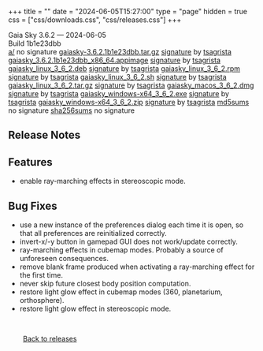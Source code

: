+++
title = ""
date = "2024-06-05T15:27:00"
type = "page"
hidden = true
css = ["css/downloads.css", "css/releases.css"]
+++

<div class="download-container">
<div id="download-title">
<i class="fa-solid fa-tag"></i>
Gaia Sky <span class="downloads-version">3.6.2</span> — <i class="fa-solid fa-clock"></i>
<time class="downloads-releasedate" datetime="2024-06-05T15:27:00" title="Published: 2024-06-05T15:27:00">2024-06-05</time></div>
<div class="downloads-build">Build 1b1e23dbb</div>
<div class="download-section">
<a href="https://gaia.ari.uni-heidelberg.de/gaiasky/releases/3.6.2.1b1e23dbb/a/" class="download-button">a/</a>
<span class="signature">no signature</span>
<a href="https://gaia.ari.uni-heidelberg.de/gaiasky/releases/3.6.2.1b1e23dbb/gaiasky-3.6.2.1b1e23dbb.tar.gz" class="download-button">gaiasky-3.6.2.1b1e23dbb.tar.gz</a>
<span class="signature">
<a href="https://gaia.ari.uni-heidelberg.de/gaiasky/releases/3.6.2.1b1e23dbb/gaiasky-3.6.2.1b1e23dbb.tar.gz.sig">signature</a>  by  <a href="https://keyserver.ubuntu.com/pks/lookup?search=0x448C2B189756743013D5F7C22FD2A59C1D734C1F&fingerprint=on&op=index">tsagrista</a>
</span>
<a href="https://gaia.ari.uni-heidelberg.de/gaiasky/releases/3.6.2.1b1e23dbb/gaiasky_3.6.2.1b1e23dbb_x86_64.appimage" class="download-button">gaiasky_3.6.2.1b1e23dbb_x86_64.appimage</a>
<span class="signature">
<a href="https://gaia.ari.uni-heidelberg.de/gaiasky/releases/3.6.2.1b1e23dbb/gaiasky_3.6.2.1b1e23dbb_x86_64.appimage.sig">signature</a>  by  <a href="https://keyserver.ubuntu.com/pks/lookup?search=0x448C2B189756743013D5F7C22FD2A59C1D734C1F&fingerprint=on&op=index">tsagrista</a>
</span>
<a href="https://gaia.ari.uni-heidelberg.de/gaiasky/releases/3.6.2.1b1e23dbb/gaiasky_linux_3_6_2.deb" class="download-button">gaiasky_linux_3_6_2.deb</a>
<span class="signature">
<a href="https://gaia.ari.uni-heidelberg.de/gaiasky/releases/3.6.2.1b1e23dbb/gaiasky_linux_3_6_2.deb.sig">signature</a>  by  <a href="https://keyserver.ubuntu.com/pks/lookup?search=0x448C2B189756743013D5F7C22FD2A59C1D734C1F&fingerprint=on&op=index">tsagrista</a>
</span>
<a href="https://gaia.ari.uni-heidelberg.de/gaiasky/releases/3.6.2.1b1e23dbb/gaiasky_linux_3_6_2.rpm" class="download-button">gaiasky_linux_3_6_2.rpm</a>
<span class="signature">
<a href="https://gaia.ari.uni-heidelberg.de/gaiasky/releases/3.6.2.1b1e23dbb/gaiasky_linux_3_6_2.rpm.sig">signature</a>  by  <a href="https://keyserver.ubuntu.com/pks/lookup?search=0x448C2B189756743013D5F7C22FD2A59C1D734C1F&fingerprint=on&op=index">tsagrista</a>
</span>
<a href="https://gaia.ari.uni-heidelberg.de/gaiasky/releases/3.6.2.1b1e23dbb/gaiasky_linux_3_6_2.sh" class="download-button">gaiasky_linux_3_6_2.sh</a>
<span class="signature">
<a href="https://gaia.ari.uni-heidelberg.de/gaiasky/releases/3.6.2.1b1e23dbb/gaiasky_linux_3_6_2.sh.sig">signature</a>  by  <a href="https://keyserver.ubuntu.com/pks/lookup?search=0x448C2B189756743013D5F7C22FD2A59C1D734C1F&fingerprint=on&op=index">tsagrista</a>
</span>
<a href="https://gaia.ari.uni-heidelberg.de/gaiasky/releases/3.6.2.1b1e23dbb/gaiasky_linux_3_6_2.tar.gz" class="download-button">gaiasky_linux_3_6_2.tar.gz</a>
<span class="signature">
<a href="https://gaia.ari.uni-heidelberg.de/gaiasky/releases/3.6.2.1b1e23dbb/gaiasky_linux_3_6_2.tar.gz.sig">signature</a>  by  <a href="https://keyserver.ubuntu.com/pks/lookup?search=0x448C2B189756743013D5F7C22FD2A59C1D734C1F&fingerprint=on&op=index">tsagrista</a>
</span>
<a href="https://gaia.ari.uni-heidelberg.de/gaiasky/releases/3.6.2.1b1e23dbb/gaiasky_macos_3_6_2.dmg" class="download-button">gaiasky_macos_3_6_2.dmg</a>
<span class="signature">
<a href="https://gaia.ari.uni-heidelberg.de/gaiasky/releases/3.6.2.1b1e23dbb/gaiasky_macos_3_6_2.dmg.sig">signature</a>  by  <a href="https://keyserver.ubuntu.com/pks/lookup?search=0x448C2B189756743013D5F7C22FD2A59C1D734C1F&fingerprint=on&op=index">tsagrista</a>
</span>
<a href="https://gaia.ari.uni-heidelberg.de/gaiasky/releases/3.6.2.1b1e23dbb/gaiasky_windows-x64_3_6_2.exe" class="download-button">gaiasky_windows-x64_3_6_2.exe</a>
<span class="signature">
<a href="https://gaia.ari.uni-heidelberg.de/gaiasky/releases/3.6.2.1b1e23dbb/gaiasky_windows-x64_3_6_2.exe.sig">signature</a>  by  <a href="https://keyserver.ubuntu.com/pks/lookup?search=0x448C2B189756743013D5F7C22FD2A59C1D734C1F&fingerprint=on&op=index">tsagrista</a>
</span>
<a href="https://gaia.ari.uni-heidelberg.de/gaiasky/releases/3.6.2.1b1e23dbb/gaiasky_windows-x64_3_6_2.zip" class="download-button">gaiasky_windows-x64_3_6_2.zip</a>
<span class="signature">
<a href="https://gaia.ari.uni-heidelberg.de/gaiasky/releases/3.6.2.1b1e23dbb/gaiasky_windows-x64_3_6_2.zip.sig">signature</a>  by  <a href="https://keyserver.ubuntu.com/pks/lookup?search=0x448C2B189756743013D5F7C22FD2A59C1D734C1F&fingerprint=on&op=index">tsagrista</a>
</span>
<a href="https://gaia.ari.uni-heidelberg.de/gaiasky/releases/3.6.2.1b1e23dbb/md5sums" class="download-button">md5sums</a>
<span class="signature">no signature</span>
<a href="https://gaia.ari.uni-heidelberg.de/gaiasky/releases/3.6.2.1b1e23dbb/sha256sums" class="download-button">sha256sums</a>
<span class="signature">no signature</span>
</div>
</div>

<section class="release-notes">

# Release Notes


## Features
- enable ray-marching effects in stereoscopic mode.

## Bug Fixes
- use a new instance of the preferences dialog each time it is open, so that all preferences are reinitialized correctly.
- invert-x/-y button in gamepad GUI does not work/update correctly.
- ray-marching effects in cubemap modes. Probably a source of unforeseen consequences.
- remove blank frame produced when activating a ray-marching effect for the first time.
- never skip future closest body position computation.
- restore light glow effect in cubemap modes (360, planetarium, orthosphere).
- restore light glow effect in stereoscopic mode.
</section>


<p class="center-text" style="padding: 30px;">
<i class="fa-solid fa-circle-arrow-left"></i> <a href="/downloads/releases">Back to releases</a>
</p>
